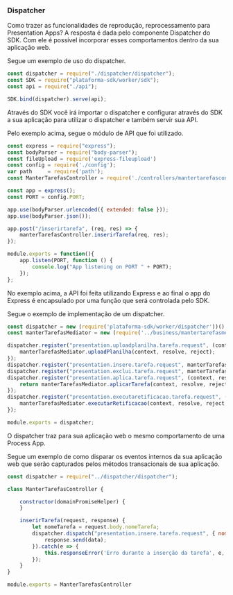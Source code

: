 ### Dispatcher
Como trazer as funcionalidades de reprodução, reprocessamento para Presentation Apps?
A resposta é dada pelo componente Dispatcher do SDK. Com ele é possível incorporar esses comportamentos dentro da sua aplicação web.

Segue um exemplo de uso do dispatcher.

```javascript
const dispatcher = require("./dispatcher/dispatcher");
const SDK = require("plataforma-sdk/worker/sdk");
const api = require("./api");

SDK.bind(dispatcher).serve(api);
```

Através do SDK você irá importar o dispatcher e configurar através do SDK a sua aplicação para utilizar o dispatcher e também servir sua API.

Pelo exemplo acima, segue o módulo de API que foi utilizado.

```javascript
const express = require("express");
const bodyParser = require("body-parser");
const fileUpload = require('express-fileupload')
const config = require('./config');
var path     = require('path');
const ManterTarefasController = require('./controllers/mantertarefascontroller');

const app = express();
const PORT = config.PORT;

app.use(bodyParser.urlencoded({ extended: false }));
app.use(bodyParser.json());

app.post("/inserirtarefa", (req, res) => {
    manterTarefasController.inserirTarefa(req, res);
});

module.exports = function(){
    app.listen(PORT, function () {
        console.log("App listening on PORT " + PORT);
    });
};
```

No exemplo acima, a API foi feita utilizando Express e ao final o app do Express é encapsulado por uma função que será controlada pelo SDK.

Segue o exemplo de implementação de um dispatcher.

```javascript
const dispatcher = new (require('plataforma-sdk/worker/dispatcher'))();
const manterTarefasMediator = new (require('../business/mantertarefasmediator'))();

dispatcher.register("presentation.uploadplanilha.tarefa.request", (context, resolve, reject)=>{
    manterTarefasMediator.uploadPlanilha(context, resolve, reject);
});
dispatcher.register("presentation.insere.tarefa.request", manterTarefasMediator.inserirTarefa);
dispatcher.register("presentation.exclui.tarefa.request", manterTarefasMediator.excluirTarefa);
dispatcher.register("presentation.aplica.tarefa.request", (context, resolve, reject, eventManager)=>{
    return manterTarefasMediator.aplicarTarefa(context, resolve, reject);
});
dispatcher.register("presentation.executaretificacao.tarefa.request", (context, resolve, reject, eventManager)=>{
    manterTarefasMediator.executarRetificacao(context, resolve, reject, eventManager);
});

module.exports = dispatcher;
```

O dispatcher traz para sua aplicação web o mesmo comportamento de uma Process App.

Segue um exemplo de como disparar os eventos internos da sua aplicação web que serão capturados pelos métodos transacionais de sua aplicação.

```javascript
const dispatcher = require("../dispatcher/dispatcher");

class ManterTarefasController {

    constructor(domainPromiseHelper) {
    }

    inserirTarefa(request, response) {
        let nomeTarefa = request.body.nomeTarefa;
        dispatcher.dispatch("presentation.insere.tarefa.request", { nomeTarefa: nomeTarefa }).then(data => {
            response.send(data);
        }).catch(e => {
            this.responseError('Erro durante a inserção da tarefa', e, response);
        });
    }
}

module.exports = ManterTarefasController
```